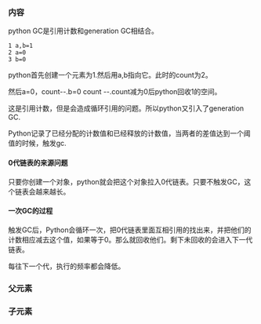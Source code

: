 ### 内容

python GC是引用计数和generation GC相结合。

    1 a,b=1
    2 a=0
    3 b=0
    
python首先创建一个元素为1.然后用a,b指向它。此时的count为2。

然后a=0，count--.b=0 count --.count减为0后python回收1的空间。

这是引用计数，但是会造成循环引用的问题。所以python又引入了generation GC.

Python记录了已经分配的计数值和已经释放的计数值，当两者的差值达到一个阈值的时候，触发gc.

#### 0代链表的来源问题

只要你创建一个对象，python就会把这个对象拉入0代链表。只要不触发GC，这个链表会越来越长。

#### 一次GC的过程

触发GC后，Python会循环一次，把0代链表里面互相引用的找出来，并把他们的计数相应减去这个值，如果等于0。那么就回收他们。剩下未回收的会进入下一代链表。

每往下一个代，执行的频率都会降低。

### 父元素

### 子元素
